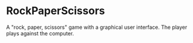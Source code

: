 # RockPaperScissors
A "rock, paper, scissors" game with a graphical user interface. The player plays against the computer.
